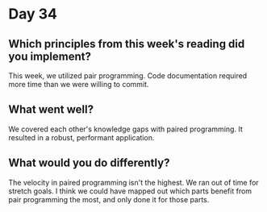 # Day 34

## Which principles from this week's reading did you implement?
This week, we utilized pair programming. Code documentation required more time than we were willing to commit.

## What went well?
We covered each other's knowledge gaps with paired programming. It resulted in a robust, performant application.

## What would you do differently?
The velocity in paired programming isn't the highest. We ran out of time for stretch goals. I think we could have mapped out which parts benefit from pair programming the most, and only done it for those parts.